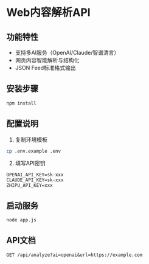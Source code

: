 # Web内容解析API

## 功能特性
- 支持多AI服务（OpenAI/Claude/智谱清言）
- 网页内容智能解析与结构化
- JSON Feed标准格式输出

## 安装步骤
```bash
npm install
```

## 配置说明
1. 复制环境模板
```bash
cp .env.example .env
```
2. 填写API密钥
```env
OPENAI_API_KEY=sk-xxx
CLAUDE_API_KEY=sk-xxx
ZHIPU_API_KEY=xxx
```

## 启动服务
```bash
node app.js
```

## API文档
```http
GET /api/analyze?ai=openai&url=https://example.com
```